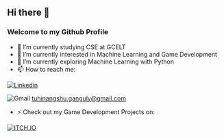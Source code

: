 ## Hi there 👋

### Welcome to my Github Profile

- 🌱 I’m currently studying CSE at GCELT 
- 🌱 I’m currently interested in Machine Learning and Game Development
- 🔭 I’m currently exploring Machine Learning with Python
- 📫 How to reach me: 
 
[![Linkedin](https://img.shields.io/badge/LinkedIn-blue.svg?style=for-the-badge&logo=linkedin)](https://www.linkedin.com/in/tuhinangshu-gangopadhyay-73685b220/)

![Gmail](https://img.shields.io/badge/Gmail-D14836?style=for-the-badge&logo=gmail&logoColor=white) tuhinangshu.ganguly@gmail.com

- ⚡ Check out my Game Development Projects on:

[![ITCH.IO](https://img.shields.io/badge/Itch.io-FA5C5C?style=for-the-badge&logo=itch.io&logoColor=white)](https://tuhinangshu-01.itch.io/)
<!--
**tg2001/tg2001** is a ✨ _special_ ✨ repository because its `README.md` (this file) appears on your GitHub profile.

Here are some ideas to get you started:


- 🌱 I’m currently learning ...
- 👯 I’m looking to collaborate on ...
- 🤔 I’m looking for help with ...
- 💬 Ask me about ...
- 📫 How to reach me: ...
- 😄 Pronouns: ...
- ⚡ Fun fact: ...
-->
